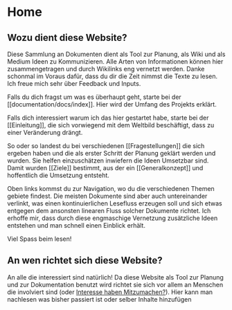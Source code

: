 # Home

## Wozu dient diese Website?

Diese Sammlung an Dokumenten dient als Tool zur Planung, als Wiki  und als Medium Ideen zu Kommunizieren. Alle Arten von Informationen können hier zusammengetragen und durch Wikilinks eng vernetzt werden.
Danke schonmal im Voraus dafür, dass du dir die Zeit nimmst die Texte zu lesen. Ich freue mich sehr über Feedback und Inputs. 

Falls du dich fragst um was es überhaupt geht, starte bei der [[documentation/docs/index]]. Hier wird der Umfang des Projekts erklärt.

Falls dich interessiert warum ich das hier gestartet habe, starte bei der [[Einleitung]], die sich vorwiegend mit dem Weltbild beschäftigt, dass zu einer Veränderung drängt.

So oder so landest du bei verschiedenen [[Fragestellungen]] die sich ergeben haben und die als erster Schritt der Planung geklärt werden und wurden. Sie helfen einzuschätzen inwiefern die Ideen Umsetzbar sind. Damit wurden [[Ziele]] bestimmt, aus der ein [[Generalkonzept]] und hoffentlich die Umsetzung entsteht.

Oben links kommst du zur Navigation, wo du die verschiedenen Themen gebiete findest. Die meisten Dokumente sind aber auch untereinander verlinkt, was einen kontinuierlichen Lesefluss erzeugen soll und sich etwas entgegen dem ansonsten linearen Fluss solcher Dokumente richtet. Ich erhoffe mir, dass durch diese engmaschige Vernetzung zusätzliche Ideen entstehen und man schnell einen Einblick erhält.

Viel Spass beim lesen!

## An wen richtet sich diese Website?

An alle die interessiert sind natürlich!
Da diese Website als Tool zur Planung und zur Dokumentation benutzt wird richtet sie sich vor allem an Menschen die involviert sind (oder [Interesse haben Mitzumachen?](Mitmachen.md)). Hier kann man nachlesen was bisher passiert ist oder selber Inhalte hinzufügen